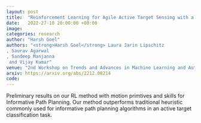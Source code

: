 ```yaml
---
layout: post
title:  "Reinforcement Learning for Agile Active Target Sensing with a UAV"
date:   2022-27-10 20:00:00 +00:00
image: 
categories: research
author: "Harsh Goel"
authors: "<strong>Harsh Goel</strong> Laura Jarin Lipschitz
, Saurav Agarwal
, Sandeep Manjanna
 and Vijay Kumar"
venue: "2nd Workshop on Trends and Advances in Machine Learning and Automated Reasoning for Intelligent Robots and Systems IROS(2022)"
arxiv: https://arxiv.org/abs/2212.08214
code: 
---
```

Preliminary results on our RL method with motion primtives and skills for Informative Path Planning. Our method outperforms traditional heuristic commonly used for informative path planning algorithms in an active target classification task. 
